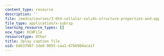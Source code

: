 ```yaml
---
content_type: resource
description: ''
file: /media/courses/3-054-cellular-solids-structure-properties-and-applications-spring-2015/bd6379071de89055caa167bb984aca1f_tdj84EV7BI.srt
file_type: application/x-subrip
learning_resource_types: []
ocw_type: OCWFile
resourcetype: Other
title: 3play caption file
uid: bd637907-1de8-9055-caa1-67bb984aca1f
---
```

